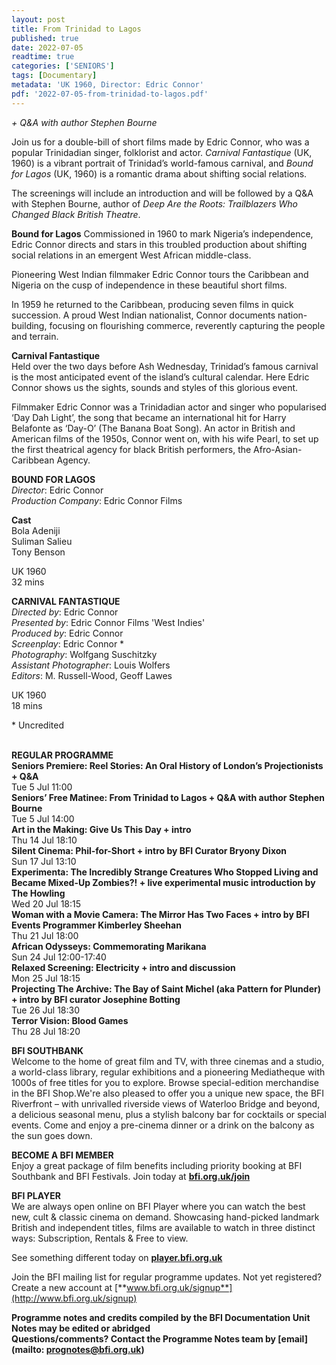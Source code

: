 ```yaml
---
layout: post
title: From Trinidad to Lagos
published: true
date: 2022-07-05
readtime: true
categories: ['SENIORS']
tags: [Documentary]
metadata: 'UK 1960, Director: Edric Connor'
pdf: '2022-07-05-from-trinidad-to-lagos.pdf'
---
```


_+ Q&A with author Stephen Bourne_

Join us for a double-bill of short films made by Edric Connor, who was a popular Trinidadian singer, folklorist and actor. _Carnival Fantastique_ (UK, 1960) is a vibrant portrait of Trinidad’s world-famous carnival, and _Bound for Lagos_ (UK, 1960) is a romantic drama about shifting social relations.

The screenings will include an introduction and will be followed by a Q&A with Stephen Bourne, author of _Deep Are the Roots: Trailblazers Who Changed Black British Theatre_.  

**Bound for Lagos**
Commissioned in 1960 to mark Nigeria’s independence, Edric Connor directs and stars in this troubled production about shifting social relations in an emergent West African middle-class.

Pioneering West Indian filmmaker Edric Connor tours the Caribbean and Nigeria on the cusp of independence in these beautiful short films.

In 1959 he returned to the Caribbean, producing seven films in quick succession. A proud West Indian nationalist, Connor documents nation-building, focusing on flourishing commerce, reverently capturing the people and terrain.

**Carnival Fantastique**  
Held over the two days before Ash Wednesday, Trinidad’s famous carnival is the most anticipated event of the island’s cultural calendar. Here Edric Connor shows us the sights, sounds and styles of this glorious event.

Filmmaker Edric Connor was a Trinidadian actor and singer who popularised ‘Day Dah Light’, the song that became an international hit for Harry Belafonte as ‘Day-O’ (The Banana Boat Song). An actor in British and American films of the 1950s, Connor went on, with his wife Pearl, to set up the first theatrical agency for black British performers, the Afro-Asian-Caribbean Agency.  

**BOUND FOR LAGOS**  
_Director_: Edric Connor  
_Production Company_: Edric Connor Films  

**Cast**  
Bola Adeniji  
Suliman Salieu  
Tony Benson

UK 1960  
32 mins  

**CARNIVAL FANTASTIQUE**  
_Directed by_: Edric Connor  
_Presented by_: Edric Connor Films 'West Indies'  
_Produced by_: Edric Connor  
_Screenplay_: Edric Connor *  
_Photography_: Wolfgang Suschitzky  
_Assistant Photographer_: Louis Wolfers  
_Editors_: M. Russell-Wood, Geoff Lawes

UK 1960  
18 mins  

\* Uncredited  
<br>

**REGULAR PROGRAMME**  
**Seniors Premiere: Reel Stories: An Oral History of London’s Projectionists + Q&A**  
Tue 5 Jul 11:00  
**Seniors’ Free Matinee: From Trinidad to Lagos + Q&A with author Stephen Bourne**   
Tue 5 Jul 14:00  
**Art in the Making: Give Us This Day + intro**  
Thu 14 Jul 18:10  
**Silent Cinema: Phil-for-Short + intro by BFI Curator Bryony Dixon**  
Sun 17 Jul 13:10  
**Experimenta: The Incredibly Strange Creatures Who Stopped Living and Became Mixed-Up Zombies?! + live experimental music introduction by The Howling**  
Wed 20 Jul 18:15  
**Woman with a Movie Camera: The Mirror Has Two Faces + intro by BFI Events Programmer Kimberley Sheehan**  
Thu 21 Jul 18:00  
**African Odysseys: Commemorating Marikana**  
Sun 24 Jul 12:00-17:40  
**Relaxed Screening: Electricity + intro and discussion**  
Mon 25 Jul 18:15  
**Projecting The Archive: The Bay of Saint Michel (aka Pattern for Plunder) + intro by BFI curator Josephine Botting**  
Tue 26 Jul 18:30  
**Terror Vision: Blood Games**  
Thu 28 Jul 18:20  


**BFI SOUTHBANK**  
Welcome to the home of great film and TV, with three cinemas and a studio, a world-class library, regular exhibitions and a pioneering Mediatheque with 1000s of free titles for you to explore. Browse special-edition merchandise in the BFI Shop.We&#39;re also pleased to offer you a unique new space, the BFI Riverfront – with unrivalled riverside views of Waterloo Bridge and beyond, a delicious seasonal menu, plus a stylish balcony bar for cocktails or special events. Come and enjoy a pre-cinema dinner or a drink on the balcony as the sun goes down.  

**BECOME A BFI MEMBER**  
Enjoy a great package of film benefits including priority booking at BFI Southbank and BFI Festivals. Join today at [**bfi.org.uk/join**](http://www.bfi.org.uk/join)  

**BFI PLAYER**  
 We are always open online on BFI Player where you can watch the best new, cult &amp; classic cinema on demand. Showcasing hand-picked landmark British and independent titles, films are available to watch in three distinct ways: Subscription, Rentals &amp; Free to view.  

See something different today on [**player.bfi.org.uk**](https://player.bfi.org.uk)  

Join the BFI mailing list for regular programme updates. Not yet registered? Create a new account at [**www.bfi.org.uk/signup**](http://www.bfi.org.uk/signup)

**Programme notes and credits compiled by the BFI Documentation Unit  
Notes may be edited or abridged  
Questions/comments? Contact the Programme Notes team by [email](mailto: prognotes@bfi.org.uk)**
